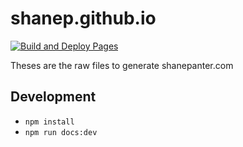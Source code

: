 # shanep.github.io

[![Build and Deploy Pages](https://github.com/shanep/shanep.github.io/actions/workflows/static.yml/badge.svg)](https://github.com/shanep/shanep.github.io/actions/workflows/static.yml)

Theses are the raw files to generate shanepanter.com

## Development

- `npm install`
- `npm run docs:dev`
